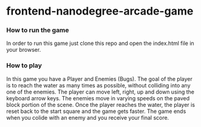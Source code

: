 # frontend-nanodegree-arcade-game

### How to run the game
In order to run this game just clone this repo and open the index.html file in your browser.

### How to play
In this game you have a Player and Enemies (Bugs). The goal of the player is to reach the water as many times as possible, without colliding into any one of the enemies. The player can move left, right, up and down using the keyboard arrow keys. The enemies move in varying speeds on the paved block portion of the scene. Once the player reaches the water, the player is reset back to the start square and the game gets faster. The game ends when you colide with an enemy and you receive your final score.

